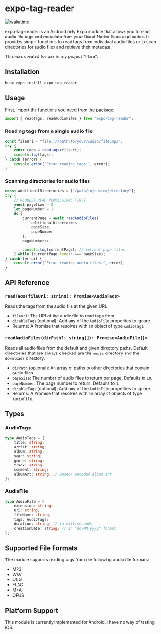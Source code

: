# expo-tag-reader

[![wakatime](https://wakatime.com/badge/user/b9ae0171-376e-4d7d-9ceb-ea72185e2c2e/project/3cbe9108-00d2-4504-b2db-cee7add20172.svg)](https://wakatime.com/badge/user/b9ae0171-376e-4d7d-9ceb-ea72185e2c2e/project/3cbe9108-00d2-4504-b2db-cee7add20172)

expo-tag-reader is an Android only Expo module that allows you to read audio file tags and metadata from your React Native Expo application. It provides simple functions to read tags from individual audio files or to scan directories for audio files and retrieve their metadata.

This was created for use in my project "Flora".

## Installation

```bash
bunx expo install expo-tag-reader
```

## Usage

First, import the functions you need from the package:

```javascript
import { readTags, readAudioFiles } from "expo-tag-reader";
```

### Reading tags from a single audio file

```javascript
const fileUri = "file:///path/to/your/audio/file.mp3";
try {
    const tags = readTags(fileUri);
    console.log(tags);
} catch (error) {
    console.error("Error reading tags:", error);
}
```

### Scanning directories for audio files

```javascript
const additionalDirectories = ["/path/to/custom/directory"];
try {
    // REQUEST READ PERMISSIONS FIRST
    const pageSize = 5;
    let pageNumber = 1;
    do {
        currentPage = await readAudioFiles(
            additionalDirectories,
            pageSize,
            pageNumber
        );
        pageNumber++;

        console.log(currentPage); // current page files
    } while (currentPage.length === pageSize);
} catch (error) {
    console.error("Error reading audio files:", error);
}
```

## API Reference

### `readTags(fileUri: string): Promise<AudioTags>`

Reads the tags from the audio file at the given URI.

-   `fileUri`: The URI of the audio file to read tags from.
-   `disableTags` (optional): Add any of the `AudioFile` properties to ignore.
-   Returns: A Promise that resolves with an object of type `AudioTags`.

### `readAudioFiles(dirPath?: string[]): Promise<AudioFile[]>`

Reads all audio files from the default and given directory paths. Default directories that are always checked are the `music` directory and the `downloads` directory.

-   `dirPath` (optional): An array of paths to other directories that contain audio files.
-   `pageSize`: The number of audio files to return per page. Defaults to `10`.
-   `pageNumber`: The page number to return. Defaults to `1`.
-   `disableTags` (optional): Add any of the `AudioFile` properties to ignore.
-   Returns: A Promise that resolves with an array of objects of type `AudioFile`.

## Types

### AudioTags

```typescript
type AudioTags = {
    title: string;
    artist: string;
    album: string;
    year: string;
    genre: string;
    track: string;
    comment: string;
    albumArt: string; // Base64 encoded album art
};
```

### AudioFile

```typescript
type AudioFile = {
    extension: string;
    uri: string;
    fileName: string;
    tags: AudioTags;
    duration: string; // in milliseconds
    creationDate: string; // in "dd-MM-yyyy" format
};
```

## Supported File Formats

The module supports reading tags from the following audio file formats:

-   MP3
-   WAV
-   OGG
-   FLAC
-   M4A
-   OPUS

## Platform Support

This module is currently implemented for Android. i have no way of testing iOS.

